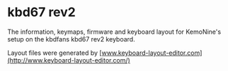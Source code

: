 # kbd67 rev2

The information, keymaps, firmware and keyboard layout for KemoNine's setup on the kbdfans kbd67 rev2 keyboard.

Layout files were generated by [www.keyboard-layout-editor.com](http://www.keyboard-layout-editor.com/)
